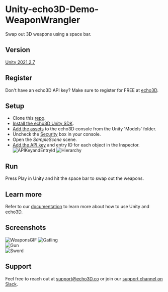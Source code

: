 # Unity-echo3D-Demo-WeaponWrangler
Swap out 3D weapons using a space bar.

## Version
[Unity 2021.2.7](https://unity3d.com/get-unity/download/archive)

## Register
Don't have an echo3D API key? Make sure to register for FREE at [echo3D](https://console.echo3D.co/#/auth/register).

## Setup
* Clone this [repo](https://github.com/echo3Dco/Unity-echo3D-Demo-WeaponWrangler/).
* [Install the echo3D Unity SDK](https://docs.echo3D.co/unity/installation).
* [Add the assets](https://docs.echo3D.co/quickstart/add-a-3d-model) to the echo3D console from the Unity 'Models' folder.
* Uncheck the [Security](https://docs.echo3d.co/web-console/deliver-pages/security-page) box in your console.
* Open the _SampleScene_ scene.
* [Add the API key](https://docs.echo3D.co/unity/using-the-sdk) and entry ID for each object in the Inspector.
![APIKeyandEntryId](https://user-images.githubusercontent.com/99516371/175661063-031a0d62-af0f-4335-be12-b73317527e54.png)
![Hierarchy](https://user-images.githubusercontent.com/99516371/176975148-ccec86c5-c322-41f9-9cbb-509e1a613e2a.png)

## Run
Press Play in Unity and hit the space bar to swap out the weapons.

## Learn more
Refer to our [documentation](https://docs.echo3D.co/unity/) to learn more about how to use Unity and echo3D.

## Screenshots
![WeaponsGIF](https://user-images.githubusercontent.com/99516371/182254827-8e1e60b4-9e4b-4154-8491-75500e04b7c2.gif)
![Gatling](https://user-images.githubusercontent.com/99516371/182254947-a5c8b8d7-55f3-49fe-bb77-4bb1961f1243.png)<br>
![Gun](https://user-images.githubusercontent.com/99516371/182254950-e74d68bc-b7ea-4720-818f-4726816bd0d3.png)<br>
![Sword](https://user-images.githubusercontent.com/99516371/182254953-7584233a-0305-402e-931e-ee24b031e108.png)<br>

## Support
Feel free to reach out at [support@echo3D.co](mailto:support@echo3D.co) or join our [support channel on Slack](https://go.echo3D.co/join). 
